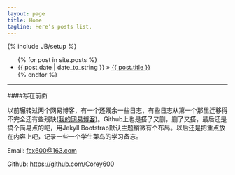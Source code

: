 ```yaml
---
layout: page
title: Home
tagline: Here's posts list.
---
```

{% include JB/setup %}

<ul class="posts">
  {% for post in site.posts %}
    <li><span>{{ post.date | date_to_string }}</span> &raquo; <a href="{{ BASE_PATH }}{{ post.url }}">{{ post.title }}</a></li>
  {% endfor %}
</ul>

--------------------

####写在前面

以前辗转过两个网易博客，有一个还残余一些日志，有些日志从第一个那里迁移得不完全还有些残缺([我的网易博客](http://cheesefan.blog.163.com/))。Github上也是搭了又删，删了又搭，最后还是搞个简易点的吧，用Jekyll Bootstrap默认主题稍微有个布局。以后还是把重点放在内容上吧，记录一些一个学生菜鸟的学习备忘。

Email: fcx600@163.com

Github: https://github.com/Corey600
